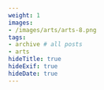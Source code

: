 ```yaml
---
weight: 1
images:
- /images/arts/arts-8.png
tags:
- archive # all posts
- arts
hideTitle: true
hideExif: true
hideDate: true
---
```

